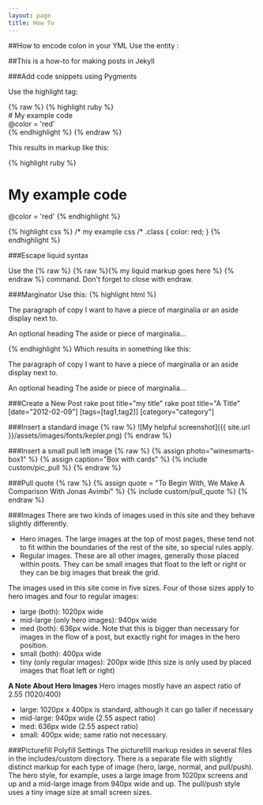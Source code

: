 ```yaml
---
layout: page
title: How To
---
```


##How to encode colon in your YML 
Use the entity &#58;

##This is a how-to for making posts in Jekyll

###Add code snippets using Pygments

Use the highlight tag:

{% raw %} {% highlight ruby %} <br>
    # My example code <br>
    @color = 'red' <br>
 {% endhighlight %} {% endraw %}

This results in markup like this:

{% highlight ruby %}
   # My example code
   @color = 'red'
{% endhighlight %}

{% highlight css %}
   /* my example css /*
   .class {
      color: red;
    }
{% endhighlight %}


###Escape liquid syntax

Use the {% raw %} {% raw %}{% my liquid markup goes here %} {% endraw %} command. Don't forget to close with endraw.

###Marginator
Use this:
{% highlight html %}
<div class="marginator">
  <p>
    The paragraph of copy I want to have a piece of marginalia or an aside display next to.
  </p>
  <div class="marginalia">
    <p><span class="margin-heading">An optional heading</span> The aside or piece of marginalia...
    </p></div>
</div>
{% endhighlight %}
Which results in something like this:
<div class="marginator">
  <p>
    The paragraph of copy I want to have a piece of marginalia or an aside display next to.
  </p>
  <div class="marginalia">
    <p><span class="margin-heading">An optional heading</span> The aside or piece of marginalia...
    </p></div>
</div>

###Create a New Post
rake post title="my title"
rake post title="A Title" [date="2012-02-09"] [tags=[tag1,tag2]] [category="category"]

###Insert a standard image
{% raw %} 
![My helpful screenshot]({{ site.url }}/assets/images/fonts/kepler.png)
{% endraw %}

###Insert a small pull left image
{% raw %}
{% assign photo="winesmarts-box1" %}
{% assign caption="Box with cards" %}
{% include custom/pic_pull %}
{% endraw %}

###Pull quote
{% raw %} 
{% assign quote = "To Begin With, We Make A Comparison With Jonas Avimbi" %}
{% include custom/pull_quote %}
{% endraw %}

###Images
There are two kinds of images used in this site and they behave slightly differently. 

* Hero images. The large images at the top of most pages, these tend not to fit within the boundaries of the rest of the site, so special rules apply.
* Regular images. These are all other images, generally those placed within posts. They can be small images that float to the left or right or they can be big images that break the grid.

The images used in this site come in five sizes. Four of those sizes apply to hero images and four to regular images:

* large (both): 1020px wide
* mid-large (only hero images): 940px wide 
* med (both): 636px wide. Note that this is bigger than necessary for images in the flow of a post, but exactly right for images in the hero position.
* small (both): 400px wide
* tiny (only regular images): 200px wide (this size is only used by placed images that float left or right)

**A Note About Hero Images**
Hero images mostly have an aspect ratio of 2.55 (1020/400)
* large: 1020px x 400px is standard, although it can go taller if necessary
* mid-large: 940px wide (2.55 aspect ratio)
* med: 636px wide (2.55 aspect ratio)
* small: 400px wide; same ratio not necessary.

###Picturefill Polyfill Settings
The picturefill markup resides in several files in the includes/custom directory. There is a separate file with slightly distinct markup for each type of image (hero, large, normal, and pull/push). The hero style, for example, uses a large image from 1020px screens and up and a mid-large image from 940px wide and up. The pull/push style uses a tiny image size at small screen sizes. 

